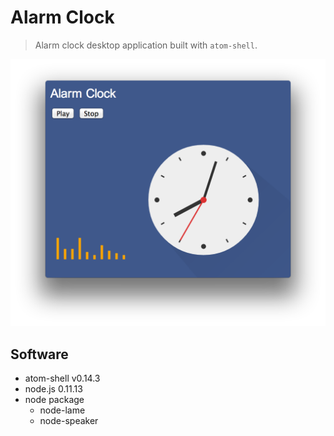 # Alarm Clock

> Alarm clock desktop application built with `atom-shell`.

![](https://raw.githubusercontent.com/yhbyun/resources/master/alarm-clock/screenshot.png)


## Software

- atom-shell v0.14.3
- node.js 0.11.13
- node package
    - node-lame
    - node-speaker

